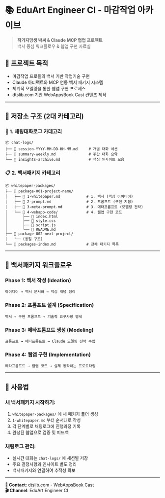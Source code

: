 # 📚 EduArt Engineer CI - 마감작업 아카이브

> **작가지망생 박씨 & Claude MCP 협업 프로젝트**  
> 백서 중심 워크플로우 & 웹앱 구현 자료실

## 🎯 프로젝트 목적
- 마감작업 프로들의 백서 기반 작업기술 구현
- Claude 아티팩트와 MCP 연동 백서 패키지 시스템
- 체계적 모델링을 통한 웹앱 구현 프로세스
- dtslib.com 기반 WebAppsBook Cast 컨텐츠 제작

---

## 📁 **저장소 구조 (2대 카테고리)**

### 📝 **1. 채팅대화로그 카테고리**
```
📦 chat-logs/
├── 📄 session-YYYY-MM-DD-HH-MM.md     # 개별 대화 세션
├── 📄 summary-weekly.md               # 주간 대화 요약
└── 📄 insights-archive.md             # 핵심 인사이트 모음
```

### 📋 **2. 백서패키지 카테고리**
```
📦 whitepaper-packages/
├── 📂 package-001-project-name/
│   ├── 📄 1-whitepaper.md            # 1. 백서 (핵심 아이디어)
│   ├── 📄 2-prompt.md                # 2. 프롬프트 (구현 지침)
│   ├── 📄 3-meta-prompt.md           # 3. 메타프롬프트 (모델링 전략)
│   └── 📂 4-webapp-code/             # 4. 웹앱 구현 코드
│       ├── 📄 index.html
│       ├── 📄 style.css
│       ├── 📄 script.js
│       └── 📄 README.md
├── 📂 package-002-next-project/
│   └── (동일 구조)
└── 📄 packages-index.md              # 전체 패키지 목록
```

---

## 🔄 **백서패키지 워크플로우**

### **Phase 1**: 백서 작성 (Ideation)
```
아이디어 → 백서 문서화 → 핵심 개념 정리
```

### **Phase 2**: 프롬프트 설계 (Specification)
```
백서 → 구현 프롬프트 → 기술적 요구사항 명세
```

### **Phase 3**: 메타프롬프트 생성 (Modeling)
```
프롬프트 → 메타프롬프트 → Claude 모델링 전략 수립
```

### **Phase 4**: 웹앱 구현 (Implementation)
```
메타프롬프트 → 웹앱 코드 → 실제 동작하는 프로토타입
```

---

## 🚀 **사용법**

### 새 백서패키지 시작하기:
1. `whitepaper-packages/` 에 새 패키지 폴더 생성
2. `1-whitepaper.md` 부터 순서대로 작성
3. 각 단계별로 채팅로그에 진행과정 기록
4. 완성된 웹앱으로 검증 및 피드백

### 채팅로그 관리:
- 실시간 대화는 `chat-logs/` 에 세션별 저장
- 주요 결정사항과 인사이트 별도 정리
- 백서패키지와 연결하여 추적성 확보

---

**📧 Contact**: dtslib.com - WebAppsBook Cast  
**🎬 Channel**: EduArt Engineer CI